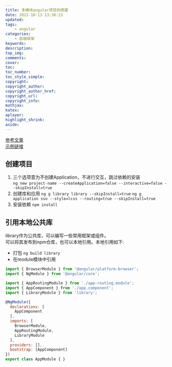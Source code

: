 ```yaml
---
title: 多模块angular项目的搭建
date: 2022-10-13 13:38:13
updated:
tags:
    - angular
categories:
    - 前端框架
keywords:
description:
top_img:
comments:
cover:
toc:
toc_number:
toc_style_simple:
copyright:
copyright_author:
copyright_author_href:
copyright_url:
copyright_info:
mathjax:
katex:
aplayer:
highlight_shrink:
aside:
---
```

[参考文章](https://segmentfault.com/a/1190000021711128)  
[示例链接](https://github.com/recreyed/angular-multi-application)  

## 创建项目
1. 三个选项意为不创建Application，不进行交互，跳过依赖的安装  
`ng new project-name --createApplication=false --interactive=false --skipInstall=true`
2. 创建库和应用
`ng g library library --skipInstall=true`
`ng g application sso --style=lcss --routing=true --skipInstall=true`
3. 安装依赖
`npm install`

## 引用本地公共库

library作为公共库，可以编写一些常用框架或组件。  
可以将其发布到npm仓库，也可以本地引用。本地引用如下:  

- 打包
`ng build library`
- 在module模块中引用
```javascript
import { BrowserModule } from '@angular/platform-browser';
import { NgModule } from '@angular/core';

import { AppRoutingModule } from './app-routing.module';
import { AppComponent } from './app.component';
import { LibraryModule } from 'library';

@NgModule({
  declarations: [
    AppComponent
  ],
  imports: [
    BrowserModule,
    AppRoutingModule,
    LibraryModule
  ],
  providers: [],
  bootstrap: [AppComponent]
})
export class AppModule { }
```
